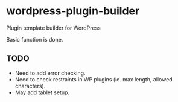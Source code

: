 # wordpress-plugin-builder
Plugin template builder for WordPress

Basic function is done.

## TODO
- Need to add error checking.
- Need to check restraints in WP plugins (ie. max length, allowed characters).
- May add tablet setup.

